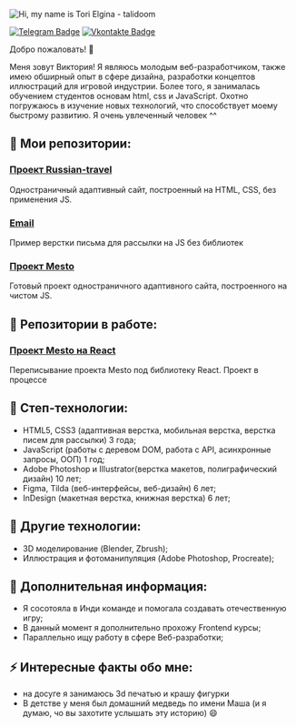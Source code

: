 ![Hi, my name is Tori Elgina - talidoom](https://i.ibb.co/FJ8QH1v/header-1.jpg)

[![Telegram Badge](https://i.ibb.co/gPKdBdQ/telegram-icon.png)](https://t.me/talizorah666) [![Vkontakte Badge](https://i.ibb.co/NNWJNCj/vk-icon.png)](https://vk.com/talidoom)


Добро пожаловать! 👋

Меня зовут Виктория! Я являюсь молодым веб-разработчиком, также имею обширный опыт в сфере дизайна, разработки концептов иллюстраций для игровой индустрии. Более того, я занималась обучением студентов основам html, css и JavaScript. Охотно погружаюсь в изучение новых технологий, что способствует моему быстрому развитию. Я очень увлеченный человек ^^


## 📌 Мои репозитории:

### [Проект Russian-travel](https://talidoom.github.io/russian-travel/index.html)
Одностраничный адаптивный сайт, построенный на HTML, CSS, без применения JS.  

### [Email](https://talidoom.github.io/email-artist/)
Пример верстки письма для рассылки на JS без библиотек 

### [Проект Mesto](https://talidoom.github.io/mesto/index.html)
Готовый проект одностраничного адаптивного сайта, построенного на чистом JS.


## 📌 Репозитории в работе:

### [Проект Mesto на React](https://github.com/talidoom/mesto-react)
Переписывание проекта Mesto под библиотеку React. Проект в процессе



## 💼 Степ-технологии:
- HTML5, CSS3 (адаптивная верстка, мобильная верстка, верстка писем для рассылки) 3 года;
- JavaScript (работы с деревом DOM, работа с API, асинхронные запросы, ООП) 1 год;
- Adobe Photoshop и Illustrator(верстка макетов, полиграфический дизайн) 10 лет;
- Figma, Tilda (веб-интерфейсы, веб-дизайн) 6 лет;
- InDesign (макетная верстка, книжная верстка) 6 лет;

## 💼 Другие технологии:
- 3D моделирование (Blender, Zbrush);
- Иллюстрация и фотоманипуляция (Adobe Photoshop, Procreate);

## 🤔 Дополнительная информация:
- Я сосотояла в Инди команде и помогала создавать отечественную игру;
- В данный момент я дополнительно прохожу Frontend курсы;
- Параллельно ищу работу в сфере Веб-разработки;

## ⚡ Интересные факты обо мне: 
- на досуге я занимаюсь 3d печатью и крашу фигурки
- В детстве у меня был домашний медведь по имени Маша (и я думаю, чо вы захотите услышать эту историю) 😄
